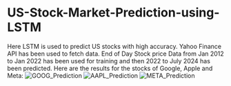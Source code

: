# US-Stock-Market-Prediction-using-LSTM
Here LSTM is used to predict US stocks with high accuracy. Yahoo Finance API has been used to fetch data. End of Day Stock price Data from Jan 2012 to Jan 2022 has been used for training and then 2022 to July 2024 has been predicted.
Here are the results for the stocks of Google, Apple and Meta:
![GOOG_Prediction](https://github.com/user-attachments/assets/14ae0b99-0f65-4732-be68-5d5ee28502aa)
![AAPL_Prediction](https://github.com/user-attachments/assets/8b185724-1b98-4737-98ff-12528c79efb6)
![META_Prediction](https://github.com/user-attachments/assets/20a4d2dc-f7c1-4335-a2fa-29a4762ef784)
